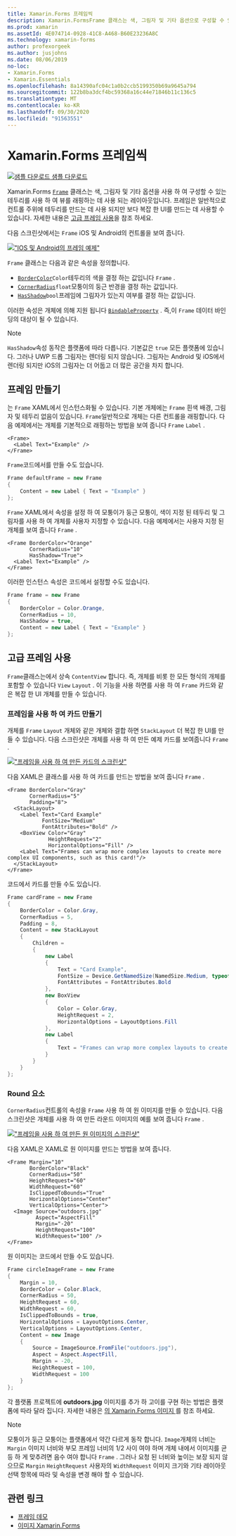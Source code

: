 ```yaml
---
title: Xamarin.Forms 프레임씩
description: Xamarin.FormsFrame 클래스는 색, 그림자 및 기타 옵션으로 구성할 수 있는 테두리를 사용 하 여 보기 또는 레이아웃을 래핑하는 데 사용 되는 레이아웃입니다.
ms.prod: xamarin
ms.assetId: 4E074714-0928-41C8-A468-B60E23236A8C
ms.technology: xamarin-forms
author: profexorgeek
ms.author: jusjohns
ms.date: 08/06/2019
no-loc:
- Xamarin.Forms
- Xamarin.Essentials
ms.openlocfilehash: 8a14390afc04c1a0b2ccb5199350b69a9645a794
ms.sourcegitcommit: 122b8ba3dcf4bc59368a16c44e71846b11c136c5
ms.translationtype: MT
ms.contentlocale: ko-KR
ms.lasthandoff: 09/30/2020
ms.locfileid: "91563551"
---
```

# <a name="no-locxamarinforms-frame"></a>Xamarin.Forms 프레임씩

[![샘플 다운로드](~/media/shared/download.png) 샘플 다운로드](https://docs.microsoft.com/samples/xamarin/xamarin-forms-samples/userinterface-frame/)

Xamarin.Forms [`Frame`](xref:Xamarin.Forms.Frame) 클래스는 색, 그림자 및 기타 옵션을 사용 하 여 구성할 수 있는 테두리를 사용 하 여 뷰를 래핑하는 데 사용 되는 레이아웃입니다. 프레임은 일반적으로 컨트롤 주위에 테두리를 만드는 데 사용 되지만 보다 복잡 한 UI를 만드는 데 사용할 수 있습니다. 자세한 내용은 [고급 프레임 사용](#advanced-frame-usage)을 참조 하세요.

다음 스크린샷에서는 `Frame` iOS 및 Android의 컨트롤을 보여 줍니다.

[!["IOS 및 Android의 프레임 예제"](frame-images/frame-cropped.png)](frame-images/frame-full.png#lightbox "IOS 및 Android의 프레임 예제")

`Frame` 클래스는 다음과 같은 속성을 정의합니다.

* [`BorderColor`](xref:Xamarin.Forms.Frame.BorderColor)`Color`테두리의 색을 결정 하는 값입니다 `Frame` .
* [`CornerRadius`](xref:Xamarin.Forms.Frame.CornerRadius)`float`모퉁이의 둥근 반경을 결정 하는 값입니다.
* [`HasShadow`](xref:Xamarin.Forms.Frame.HasShadow)`bool`프레임에 그림자가 있는지 여부를 결정 하는 값입니다.

이러한 속성은 개체에 의해 지원 됩니다 [`BindableProperty`](xref:Xamarin.Forms.BindableProperty) . 즉,이 `Frame` 데이터 바인딩의 대상이 될 수 있습니다.

> [!NOTE]
> `HasShadow`속성 동작은 플랫폼에 따라 다릅니다. 기본값은 `true` 모든 플랫폼에 있습니다. 그러나 UWP 드롭 그림자는 렌더링 되지 않습니다. 그림자는 Android 및 iOS에서 렌더링 되지만 iOS의 그림자는 더 어둡고 더 많은 공간을 차지 합니다.

## <a name="create-a-frame"></a>프레임 만들기

는 `Frame` XAML에서 인스턴스화될 수 있습니다. 기본 개체에는 `Frame` 흰색 배경, 그림자 및 테두리 없음이 있습니다. `Frame`일반적으로 개체는 다른 컨트롤을 래핑합니다. 다음 예제에서는 개체를 기본적으로 래핑하는 방법을 보여 줍니다 `Frame` `Label` .

```xaml
<Frame>
  <Label Text="Example" />
</Frame>
```

`Frame`코드에서를 만들 수도 있습니다.

```csharp
Frame defaultFrame = new Frame
{
    Content = new Label { Text = "Example" }
};
```

`Frame` XAML에서 속성을 설정 하 여 모퉁이가 둥근 모퉁이, 색이 지정 된 테두리 및 그림자를 사용 하 여 개체를 사용자 지정할 수 있습니다. 다음 예제에서는 사용자 지정 된 개체를 보여 줍니다 `Frame` .

```xaml
<Frame BorderColor="Orange"
       CornerRadius="10"
       HasShadow="True">
  <Label Text="Example" />
</Frame>
```

이러한 인스턴스 속성은 코드에서 설정할 수도 있습니다.

```csharp
Frame frame = new Frame
{
    BorderColor = Color.Orange,
    CornerRadius = 10,
    HasShadow = true,
    Content = new Label { Text = "Example" }
};
```

## <a name="advanced-frame-usage"></a>고급 프레임 사용

`Frame`클래스는에서 상속 `ContentView` 합니다. 즉, 개체를 비롯 한 모든 형식의 개체를 포함할 수 있습니다 `View` `Layout` . 이 기능을 사용 하면를 사용 하 여 `Frame` 카드와 같은 복잡 한 UI 개체를 만들 수 있습니다.

### <a name="create-a-card-with-a-frame"></a>프레임을 사용 하 여 카드 만들기

개체를 `Frame` `Layout` 개체와 같은 개체와 결합 하면 `StackLayout` 더 복잡 한 UI를 만들 수 있습니다. 다음 스크린샷은 개체를 사용 하 여 만든 예제 카드를 보여줍니다 `Frame` .

[!["프레임을 사용 하 여 만든 카드의 스크린샷"](frame-images/frame-card-cropped.png)](frame-images/frame-full.png#lightbox "프레임을 사용 하 여 만든 카드의 스크린샷")

다음 XAML은 클래스를 사용 하 여 카드를 만드는 방법을 보여 줍니다 `Frame` .

```xaml
<Frame BorderColor="Gray"
       CornerRadius="5"
       Padding="8">
  <StackLayout>
    <Label Text="Card Example"
           FontSize="Medium"
           FontAttributes="Bold" />
    <BoxView Color="Gray"
             HeightRequest="2"
             HorizontalOptions="Fill" />
    <Label Text="Frames can wrap more complex layouts to create more complex UI components, such as this card!"/>
  </StackLayout>
</Frame>
```

코드에서 카드를 만들 수도 있습니다.

```csharp
Frame cardFrame = new Frame
{
    BorderColor = Color.Gray,
    CornerRadius = 5,
    Padding = 8,
    Content = new StackLayout
    {
        Children =
        {
            new Label
            {
                Text = "Card Example",
                FontSize = Device.GetNamedSize(NamedSize.Medium, typeof(Label)),
                FontAttributes = FontAttributes.Bold
            },
            new BoxView
            {
                Color = Color.Gray,
                HeightRequest = 2,
                HorizontalOptions = LayoutOptions.Fill
            },
            new Label
            {
                Text = "Frames can wrap more complex layouts to create more complex UI components, such as this card!"
            }
        }
    }
};
```

### <a name="round-elements"></a>Round 요소

`CornerRadius`컨트롤의 속성을 `Frame` 사용 하 여 원 이미지를 만들 수 있습니다. 다음 스크린샷은 개체를 사용 하 여 만든 라운드 이미지의 예를 보여 줍니다 `Frame` .

[!["프레임을 사용 하 여 만든 원 이미지의 스크린샷"](frame-images/circle-image-cropped.png)](frame-images/frame-full.png#lightbox "프레임을 사용 하 여 만든 원 이미지의 스크린샷")

다음 XAML은 XAML로 원 이미지를 만드는 방법을 보여 줍니다.

```xaml
<Frame Margin="10"
       BorderColor="Black"
       CornerRadius="50"
       HeightRequest="60"
       WidthRequest="60"
       IsClippedToBounds="True"
       HorizontalOptions="Center"
       VerticalOptions="Center">
  <Image Source="outdoors.jpg"
         Aspect="AspectFill"
         Margin="-20"
         HeightRequest="100"
         WidthRequest="100" />
</Frame>
```

원 이미지는 코드에서 만들 수도 있습니다.

```csharp
Frame circleImageFrame = new Frame
{
    Margin = 10,
    BorderColor = Color.Black,
    CornerRadius = 50,
    HeightRequest = 60,
    WidthRequest = 60,
    IsClippedToBounds = true,
    HorizontalOptions = LayoutOptions.Center,
    VerticalOptions = LayoutOptions.Center,
    Content = new Image
    {
        Source = ImageSource.FromFile("outdoors.jpg"),
        Aspect = Aspect.AspectFill,
        Margin = -20,
        HeightRequest = 100,
        WidthRequest = 100
    }
};
```

각 플랫폼 프로젝트에 **outdoors.jpg** 이미지를 추가 하 고이를 구현 하는 방법은 플랫폼에 따라 달라 집니다. 자세한 내용은 [의 Xamarin.Forms 이미지 ](~/xamarin-forms/user-interface/images.md)를 참조 하세요.

> [!NOTE]
> 모퉁이가 둥근 모퉁이는 플랫폼에서 약간 다르게 동작 합니다. `Image`개체의 너비는 `Margin` 이미지 너비와 부모 프레임 너비의 1/2 사이 여야 하며 개체 내에서 이미지를 균등 하 게 맞추려면 음수 여야 합니다 `Frame` . 그러나 요청 된 너비와 높이는 보장 되지 않으므로 `Margin` `HeightRequest` 사용자의 `WidthRequest` 이미지 크기와 기타 레이아웃 선택 항목에 따라 및 속성을 변경 해야 할 수 있습니다.

## <a name="related-links"></a>관련 링크

* [프레임 데모](/samples/xamarin/xamarin-forms-samples/userinterface-frame/)
* [이미지 Xamarin.Forms](~/xamarin-forms/user-interface/images.md)